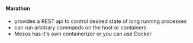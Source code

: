 #### Marathon

 * provides a REST api to control desired state of long running processes
 * can run arbitrary commands on the host or containers
 * Mesos has it's own containerizer or you can use Docker
 